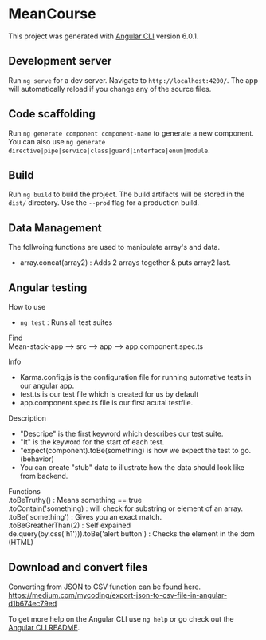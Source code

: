 # MeanCourse

This project was generated with [Angular CLI](https://github.com/angular/angular-cli) version 6.0.1.

## Development server

Run `ng serve` for a dev server. Navigate to `http://localhost:4200/`. The app will automatically reload if you change any of the source files.

## Code scaffolding

Run `ng generate component component-name` to generate a new component. You can also use `ng generate directive|pipe|service|class|guard|interface|enum|module`.

## Build

Run `ng build` to build the project. The build artifacts will be stored in the `dist/` directory. Use the `--prod` flag for a production build.

## Data Management 

The follwoing functions are used to manipulate array's and data. <br>

- array.concat(array2) : Adds 2 arrays together & puts array2 last. <br>

## Angular testing

How to use
- `ng test` : Runs all test suites

Find <br>
Mean-stack-app --> src --> app --> app.component.spec.ts

Info
- Karma.config.js is the configuration file for running automative tests in our angular app. 
- test.ts is our test file which is created for us by default 
- app.component.spec.ts file is our first acutal testfile. 
 
Description
- "Descripe" is the first keyword which describes our test suite. 
- "It" is the keyword for the start of each test. 
- "expect(component).toBe(something) is how we expect the test to go. (behavior)
- You can create "stub" data to illustrate how the data should look like from backend.

Functions <br>
.toBeTruthy() : Means something == true <br>
.toContain('something) : will check for substring or element of an array. <br>
.toBe('something') : Gives you an exact match. <br>
.toBeGreatherThan(2) : Self expained <br>
de.query(by.css('h1'))).toBe('alert button') : Checks the element in the dom (HTML)  <br>

## Download and convert files

Converting from JSON to CSV function can be found here.
<br>
https://medium.com/mycoding/export-json-to-csv-file-in-angular-d1b674ec79ed 

To get more help on the Angular CLI use `ng help` or go check out the [Angular CLI README](https://github.com/angular/angular-cli/blob/master/README.md).
